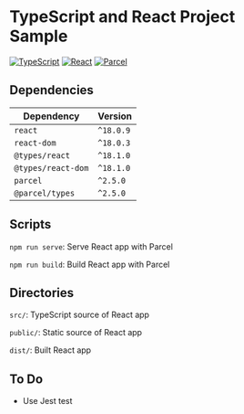 # TypeScript and React Project Sample

[![TypeScript](https://img.shields.io/badge/TypeScript-4.6.4-3178C6?logo=typescript)](https://www.typescriptlang.org/)
[![React](https://img.shields.io/badge/React-18.1.0-61DAFB?logo=react)](https://reactjs.org/)
[![Parcel](https://img.shields.io/badge/Parcel-2.5.0-C49469?logo=parcel)](https://jestjs.io/)

## Dependencies
| Dependency             | Version       |
|------------------------|---------------|
| ```react```            | ```^18.0.9``` |
| ```react-dom```        | ```^18.0.3``` |
| ```@types/react```     | ```^18.1.0``` |
| ```@types/react-dom``` | ```^18.1.0``` |
| ```parcel```           | ```^2.5.0```  |
| ```@parcel/types```    | ```^2.5.0```  |

## Scripts
```npm run serve```: Serve React app with Parcel

```npm run build```: Build React app with Parcel

## Directories
```src/```: TypeScript source of React app

```public/```: Static source of React app

```dist/```: Built React app

## To Do
- Use Jest test
